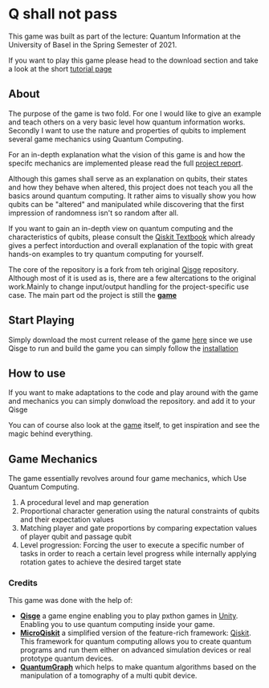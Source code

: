 # Q shall not pass

This game was built as part of the lecture: Quantum Information at the University of Basel in the Spring Semester of 2021.

If you want to play this game please head to the download section and take a look at the short [tutorial page](tutorial.md)

## About
The purpose of the game is two fold.
For one I would like to give an example and teach others on a very basic level how quantum information works.
Secondly I want to use the nature and properties of qubits to implement several game mechanics using Quantum Computing.

For an in-depth explanation what the vision of this game is and how the specifc mechanics are implemented please read the full [project report](https://github.com/hennlo/Q-shall-not-pass/blob/main/final_project_qi_hennemann.pdf).

Although this games shall serve as an explanation on qubits, their states and how they behave when altered, this project does not teach you all the basics around quantum computing. It rather aims to visually show you how qubits can be "altered" and manipulated while discovering that the first impression of randomness isn't so random after all.

If you want to gain an in-depth view on quantum computing and the characteristics of qubits, please consult the [Qiskit Textbook](https://qiskit.org/textbook/preface.html) which already gives a perfect intorduction and overall explanation of the topic with great hands-on examples to try quantum computing for yourself.

The core of the repository is a fork from teh original [Qisge](https://github.com/TigrisCallidus/Qisge) repository.
Although most of it is used as is, there are a few altercations to the original work.Mainly to change input/output handling for the project-specific use case.
The main part od the project is still the **[game](Assets/StreamingAssets/Exchange/Data/game/game.py)**

## Start Playing

Simply download the most current release of the game [here](https://github.com/hennlo/Q-shall-not-pass/releases)
since we use Qisge to run and build the game you can simply follow the [installation](https://github.com/TigrisCallidus/Qisge#installation)

## How to use

If you want to make adaptations to the code and play around with the game and mechanics you can simply donwload the repository.
and add it to your Qisge

You can of course also look at the [game](Assets/StreamingAssets/Exchange/Data/game/game.py) itself, to get inspiration and see the magic behind everything.

## Game Mechanics

The game essentially revolves around four game mechanics, which
Use Quantum Computing.

1. A procedural level and map generation
2. Proportional character generation using the natural constraints of qubits and their expectation values
3. Matching player and gate proportions by comparing expectation values of player qubit and  passage qubit
4. Level progression: Forcing the user to execute a specific number of tasks in order to reach a certain level progress while internally applying rotation gates to achieve the desired target state


### Credits
This game was done with the help of:
*   **[Qisge](https://github.com/TigrisCallidus/Qisge)** a game engine enabling you to play pxthon games in [Unity](https://unity.com/).
Enabling you to use quantum computing inside your game.
* **[MicroQiskit](https://github.com/qiskit-community/MicroQiskit)** a simplified version of the feature-rich framework:  [Qiskit](https://qiskit.org/). This framework for quantum computing allows you to create quantum programs and run them either on advanced simulation devices or real prototype quantum devices.
* **[QuantumGraph](https://github.com/qiskit-community/QuantumGraph)** which helps to make quantum algorithms based on the manipulation of a tomography of a multi qubit device.
